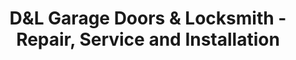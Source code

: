 ---
title: "D&L Garage Doors & Locksmith - Repair, Service and Installation"
url: /portland/dandl-garage-doors-and-locksmith-repair-service-and-installation/
shop: locksmith
---